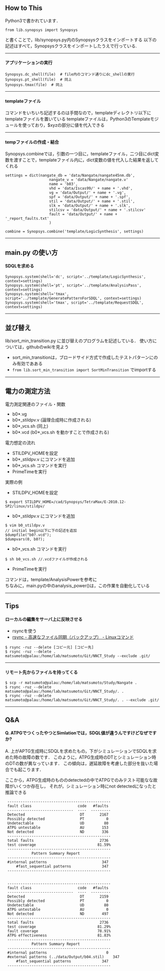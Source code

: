 How to This
-----------
Python3で書かれています．
```
from lib.synopsys import Synopsys
```
と書くことで，lib/synopsys.py内のSynopsysクラスをインポートする
以下の記述はすべて，Synopsysクラスをインポートしたうえで行っている.

---
#### アプリケーションの実行
```
Synopsys.dc_shell(file)  # file内のコマンド通りにdc_shellの実行
Synopsys.pt_shell(file)  # 同上
Synopsys.tmax(file)  # 同上
```

---
#### templateファイル
コマンドをいちいち記述するのは手間なので，templateディレクトリ以下にtemplateファイルを置いている
templateファイルは，Python3のTemplateモジュールを使っており，$xyzの部分に値を代入できる

---
#### tempファイルの作成・結合
Synopsys.combineでは，引数の一つ目に，templateファイル，二つ目にdict変数を渡すことで，templateファイル内に，dict変数の値を代入した結果を返してくれる
```
settings = dict(nangate_db = 'data/Nangate/nangate45nm.db',
                    nangate_v = 'data/Nangate/nangate.v'
                    name = 'b03',
                    vhd = 'data/Iscas99/' + name + '.vhd',
                    vg = 'data/Output/' + name + '.vg',
                    spf = 'data/Output/' + name + '.spf',
                    stil = 'data/Output/' + name + '.stil',
                    slk = 'data/Output/' + name + '.slk',
                    stilcsv = 'data/Output/' + name + '.stilcsv'
                    fault = 'data/Output/' + name + '_report_faults.txt'
                    )

combine = Synopsys.combine('template/LogicSynthesis', settings)
```

---
main.py の使い方
---------------
#### SDQLを求める
```
Synopsys.system(shell='dc', script='../template/LogicSynthesis', context=settings)
Synopsys.system(shell='pt', script='../template/AnalysisPass', context=settings)
Synopsys.system(shell='tmax', script='../template/GeneratePatternForSDQL', context=settings)
Synopsys.system(shell='tmax', script='../template/RequestSDQL', context=settings)
```





---
並び替え
--------
lib/sort_min_transition.py に並び替えのプログラムを記述している．
使い方については，githubのwikiを見よう
- sort_min_transitionは，ブロードサイド方式で作成したテストパターンにのみ有効であある
- `from lib.sort_min_transition import SortMinTransition` でimportする

---
電力の測定方法
--------------
電力測定関連のファイル・関数
- b0*.vg 
- b0*_stildpv.v (論理合成時に作成される)
- b0*_vcs.sh    (同上)
- b0*.vcd       (b0*_vcs.sh を動かすことで作成される)

電力想定の流れ
- STILDPV_HOMEを設定
- b0*_stildpv.v にコマンドを追加
- b0*_vcs.sh コマンドを実行
- PrimeTimeを実行

実際の例
- STILDPV_HOMEを設定
```
$ export STILDPV_HOME=/cad/Synopsys/TetraMax/E-2010.12-SP2/linux/stildpv/ 
```

- b0*_stildpv.v にコマンドを追加
```
$ vim b0_stildpv.v
// initial begin以下に下の記述を追加
$dumpfile("b0?.vcd");
$dumpvars(0, b0?); 
```

- b0*_vcs.sh コマンドを実行
```
$ sh b0_vcs.sh //.vcdファイルが作成される
```

- PrimeTimeを実行

コマンドは，template/AnalysisPowerを参考に  
ちなみに，main.pyの中のanalysis_power()は，この作業を自動化している

---
Tips
----

#### ローカルの編集をサーバ上に反映させる
- rsyncを使う
 - [rsync - 高速なファイル同期（バックアップ） - Linuxコマンド](http://webkaru.net/linux/rsync-command/)
```
$ rsync -ruz --delete [コピー元] [コピー先]
$ rsync -ruz --delete . matsumoto@palau:/home/lab/matsumoto/Git/NNCT_Study --exclude .git/
```

---
#### リモート先からファイルを持ってくる
```
$ scp -r matsumoto@palau:/home/lab/matsumoto/Study/Nangate .
$ rsync -ruz --delete matsumoto@palau:/home/lab/matsumoto/Git/NNCT_Study/. .
$ rsync -ruz --delete matsumoto@palau:/home/lab/matsumoto/Git/NNCT_Study/. . --exclude .git/
```

---
Q&A
---

#### Q. ATPGでつくったやつとSimlationでは，SDQL値が違うんですけどなぜですか?
A. 上がAPTG生成時にSDQLを求めたもの，下がシミュレーションでSDQLを求めた時の故障の数です．
このように，ATPG生成時のDTとシミュレーション時のDTの数が異なっています．
この傾向は，遅延故障を考慮した部分を抜いた場合でも起こります．

ここから，ATPG生成時のもののdetectedの中でATPGでのみテスト可能なな故障がいくつか存在し，
それが，シミュレーション時にnot detectedになったと推論できる

```
 -----------------------------------------------
 fault class                     code   #faults
 ------------------------------  ----  ---------
 Detected                         DT       2167
 Possibly detected                PT          0
 Undetectable                     UD         80
 ATPG untestable                  AU        153
 Not detected                     ND        336
 -----------------------------------------------
 total faults                              2736
 test coverage                            81.59%
 -----------------------------------------------
            Pattern Summary Report
 -----------------------------------------------
 #internal patterns                         347
     #fast_sequential patterns              347
 -----------------------------------------------


 -----------------------------------------------
 fault class                     code   #faults
 ------------------------------  ----  ---------
 Detected                         DT       2159
 Possibly detected                PT          0
 Undetectable                     UD         80
 ATPG untestable                  AU          0
 Not detected                     ND        497
 -----------------------------------------------
 total faults                              2736
 test coverage                            81.29%
 fault coverage                           78.91%
 ATPG effectiveness                       81.83%
 -----------------------------------------------
            Pattern Summary Report
 -----------------------------------------------
 #internal patterns                           0
 #external patterns (../data/Output/b04.stil)    347
     #fast_sequential patterns              347
 -----------------------------------------------
```

